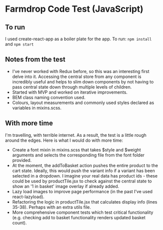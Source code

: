 # Farmdrop Code Test (JavaScript)

## To run
I used create-react-app as a boiler plate for the app.  To run:
`npm install` and `npm start`

## Notes from the test
* I've never worked with Redux before, so this was an interesting first delve into it. Accessing the central store from any component is incredibly useful and helps to slim down components by not having to pass central state down through multiple levels of children.
* Started with MVP and worked on iterative improvements.
* BEM class naming convention used.
* Colours, layout measurements and commonly used styles declared as variables in mixins.scss.

## With more time
I'm travelling, with terrible internet. As a result, the test is a little rough around the edges.  Here is what I would do with more time:

* Create a font mixin in mixins.scss that takes $style and $weight arguments and selects the corresponding file from the font folder provided.
* At the moment, the addToBasket action pushes the entire product to the cart state. Ideally, this would push the variant info if a variant has been selected in a dropdown. I imagine your real data has product ids - these could be used by productTile.jsx to check against the central state to show an '1 in basket' image overlay if already added.
* Lazy load images to improve page performance (in the past I've used react-lazyload).
* Refactoring the logic in productTile.jsx that calculates display info (lines 35-38). Perhaps with an extra utils file.
* More comprehensive component tests which test critical functionality (e.g. checking add to basket functionality renders updated basket count).
